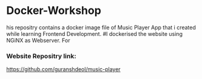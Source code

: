 # Docker-Workshop
his repositry contains a docker image file of Music Player App that i created while learning Frontend Development.
#I dockerised the website using NGiNX as Webserver.
For 


### Website Repositry link: 
https://github.com/guranshdeol/music-player

